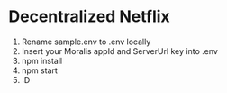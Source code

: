 # Decentralized Netflix

1) Rename sample.env to .env locally
2) Insert your Moralis appId and ServerUrl key into .env
3) npm install
4) npm start 
5) :D
